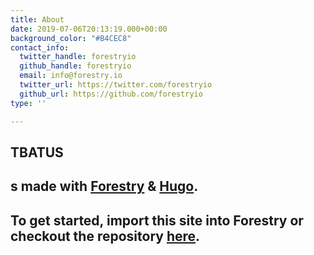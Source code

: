 ```yaml
---
title: About
date: 2019-07-06T20:13:19.000+00:00
background_color: "#B4CEC8"
contact_info:
  twitter_handle: forestryio
  github_handle: forestryio
  email: info@forestry.io
  twitter_url: https://twitter.com/forestryio
  github_url: https://github.com/forestryio
type: ''

---
```

## TBATUS 

## s made with [Forestry](https://forestry.io/ "Forestry.io") & [Hugo](https://gohugo.io/ "Hugo SSG").

## To get started, import this site into Forestry or checkout the repository [here](https://github.com/kendallstrautman/starter-blog-hugo "forestry starter blog hugo").